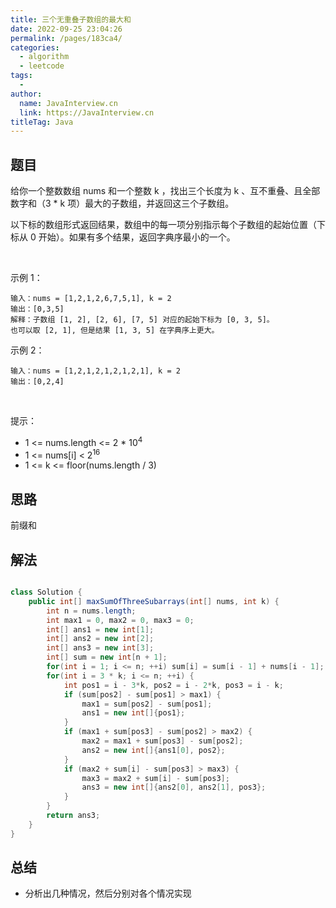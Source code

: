 ```yaml
---
title: 三个无重叠子数组的最大和
date: 2022-09-25 23:04:26
permalink: /pages/183ca4/
categories:
  - algorithm
  - leetcode
tags:
  - 
author: 
  name: JavaInterview.cn
  link: https://JavaInterview.cn
titleTag: Java
---
```


## 题目

给你一个整数数组 nums 和一个整数 k ，找出三个长度为 k 、互不重叠、且全部数字和（3 * k 项）最大的子数组，并返回这三个子数组。

以下标的数组形式返回结果，数组中的每一项分别指示每个子数组的起始位置（下标从 0 开始）。如果有多个结果，返回字典序最小的一个。

 

示例 1：

    输入：nums = [1,2,1,2,6,7,5,1], k = 2
    输出：[0,3,5]
    解释：子数组 [1, 2], [2, 6], [7, 5] 对应的起始下标为 [0, 3, 5]。
    也可以取 [2, 1], 但是结果 [1, 3, 5] 在字典序上更大。
示例 2：

    输入：nums = [1,2,1,2,1,2,1,2,1], k = 2
    输出：[0,2,4]
 

提示：

- 1 <= nums.length <= 2 * 10<sup>4</sup>
- 1 <= nums[i] < 2<sup>16</sup>
- 1 <= k <= floor(nums.length / 3)


## 思路

前缀和

## 解法
```java

class Solution {
    public int[] maxSumOfThreeSubarrays(int[] nums, int k) {
        int n = nums.length;
        int max1 = 0, max2 = 0, max3 = 0;
        int[] ans1 = new int[1];
        int[] ans2 = new int[2];
        int[] ans3 = new int[3];
        int[] sum = new int[n + 1];
        for(int i = 1; i <= n; ++i) sum[i] = sum[i - 1] + nums[i - 1];
        for(int i = 3 * k; i <= n; ++i) {
            int pos1 = i - 3*k, pos2 = i - 2*k, pos3 = i - k;
            if (sum[pos2] - sum[pos1] > max1) {
                max1 = sum[pos2] - sum[pos1];
                ans1 = new int[]{pos1};
            }
            if (max1 + sum[pos3] - sum[pos2] > max2) {
                max2 = max1 + sum[pos3] - sum[pos2];
                ans2 = new int[]{ans1[0], pos2};
            }
            if (max2 + sum[i] - sum[pos3] > max3) {
                max3 = max2 + sum[i] - sum[pos3];
                ans3 = new int[]{ans2[0], ans2[1], pos3};
            }
        }
        return ans3;
    }
}
```

## 总结

- 分析出几种情况，然后分别对各个情况实现 
